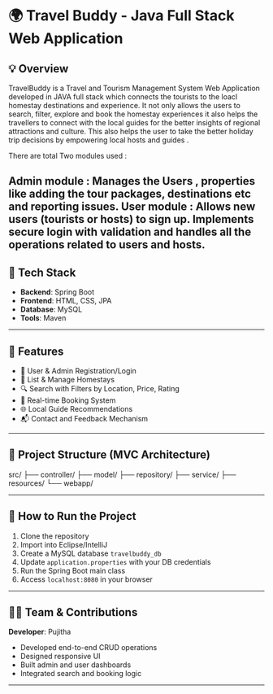 # 🌍 Travel Buddy - Java Full Stack Web Application

## 💡 Overview
TravelBuddy is a Travel and Tourism Management System Web Application developed in JAVA full stack which connects the tourists to the loacl homestay destinations and experience. It not only allows the users to search, filter, explore and book the homestay experiences it also helps the travellers to connect with the local guides for the better insights of regional attractions and culture. This also helps the user to take the better holiday trip decisions by empowering local hosts and guides .

There are total Two modules used :

Admin module : Manages the Users , properties like adding the tour packages, destinations etc and reporting issues.
User module : Allows new users (tourists or hosts) to sign up. Implements secure login with validation and handles all the operations related to users and hosts.
---

## 🔧 Tech Stack
- **Backend**:  Spring Boot
- **Frontend**: HTML, CSS, JPA
- **Database**: MySQL
- **Tools**: Maven 

---

## 🎯 Features
- 👤 User & Admin Registration/Login
- 🏡 List & Manage Homestays
- 🔍 Search with Filters by Location, Price, Rating
- 📅 Real-time Booking System
- 🌐 Local Guide Recommendations
- 📬 Contact and Feedback Mechanism

---

## 🧱 Project Structure (MVC Architecture)
src/
├── controller/
├── model/
├── repository/
├── service/
├── resources/
└── webapp/


---

## 🚀 How to Run the Project
1. Clone the repository  
2. Import into Eclipse/IntelliJ  
3. Create a MySQL database `travelbuddy_db`  
4. Update `application.properties` with your DB credentials  
5. Run the Spring Boot main class  
6. Access `localhost:8080` in your browser  

---

## 🧑‍💻 Team & Contributions
**Developer**: Pujitha  
- Developed end-to-end CRUD operations  
- Designed responsive UI  
- Built admin and user dashboards  
- Integrated search and booking logic

---


